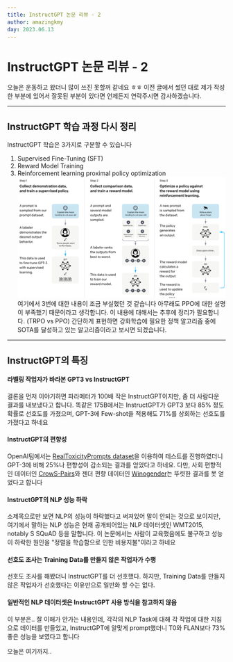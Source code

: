 ```yaml
---
title: InstructGPT 논문 리뷰 - 2 
author: amazingkmy
day: 2023.06.13
---
```


# InstructGPT 논문 리뷰 - 2
오늘은 운동하고 왔더니 많이 쓰진 못할꺼 같네요 ㅎㅎ
이전 글에서 썼던 대로 제가 작성한 부분에 있어서 잘못된 부분이 있다면 언제든지 연락주시면 감사하겠습니다.

---

## InstructGPT 학습 과정 다시 정리
InstructGPT 학습은 3가지로 구분할 수 있습니다
1. Supervised Fine-Tuning (SFT)
2. Reward Model Training
3. Reinforcement learning proximal policy optimization
![instructGPT-learning-preview](assets/img/post_img/instructGPT-learning-preview.png)
여기에서 3번에 대한 내용이 조금 부실했던 것 같습니다
아무래도 PPO에 대한 설명이 부족했기 때문이라고 생각합니다. 이 내용에 대해서는 추후에 정리가 필요합니다. (TRPO vs PPO)
간단하게 표현하면 강화학습에 필요한 정책 알고리즘 중에 SOTA를 달성하고 있는 알고리즘이라고 보시면 되겠습니다.

---
## InstructGPT의 특징
#### 라벨링 작업자가 바라본 GPT3 vs InstructGPT
결론을 먼저 이야기하면 파라메터가 100배 작은 InstructGPT이지만, 좀 더 사람다운 결과를 내보냈다고 합니다.
똑같은 175B에서는 InstructGPT가 GPT3 보다 85% 정도 확률로 선호도를 가졌으며, GPT-3에 Few-shot을 적용해도 71%를 상회하는 선호도를 가졌다고 하네요

#### InstructGPT의 편향성
OpenAI팀에서는 [RealToxicityPrompts dataset](https://allenai.org/data/real-toxicity-prompts)을 이용하여 테스트를 진행하였더니 GPT-3에 비해 25%나 편향성이 감소되는 결과를 얻었다고 하네요.
다만, 사회 편향적인 데이터인 [CrowS-Pairs](https://paperswithcode.com/dataset/crows-pairs)와 젠더 편향 데이터인 [Winogender](https://github.com/rudinger/winogender-schemas)는 뚜렷한 결과를 못 얻었다고 합니다

#### InstructGPT의 NLP 성능 하락
소제목으로만 보면 NLP의 성능이 하락했다고 써져있어 말이 안되는 것으로 보이지만, 여기에서 말하는 NLP 성능은 현재 공개되어있는 NLP 데이터셋인 WMT2015, notably S
SQuAD 등을 말합니다.
이 논문에서는 사람이 교육했음에도 불구하고 성능이 하락한 원인을 "정렬을 학습함으로 인한 비용지불"이라고 하네요

#### 선호도 조사는 Training Data를 만들지 않은 작업자가 수행
선호도 조사를 해봤더니 InstructGPT를 더 선호했다.
하지만, Training Data를 만들지 않은 작업자가 선호했다는 이유만으로 일반화 할 수는 없다.

#### 일반적인 NLP 데이터셋은 InstructGPT 사용 방식을 참고하지 않음
이 부분은.. 잘 이해가 안가는 내용인데, 각각의 NLP Task에 대해 각 작업에 대한 지침으로 데이터를 만들었고, InstructGPT에 알맞게 prompt했더니 T0와 FLAN보다 73% 좋은 성능을 보였다고 합니다

오늘은 여기까지..
